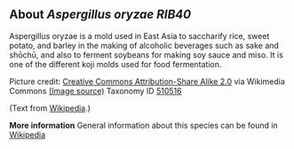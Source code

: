 **About *Aspergillus oryzae RIB40***
-------------------------
Aspergillus oryzae is a mold used in East Asia to saccharify rice, 
sweet potato, and barley in the making of alcoholic beverages such as 
sake and shōchū, and also to ferment soybeans for making soy sauce and 
miso. It is one of the different koji molds used for food 
fermentation.


Picture credit: [Creative Commons Attribution-Share Alike 2.0](https://creativecommons.org/licenses/by-sa/2.0) via Wikimedia Commons [(Image source)](https://en.wikipedia.org/wiki/File:Aspergillus_oryzae_(%E9%BA%B9).jpg)
Taxonomy ID [510516](https://www.uniprot.org/taxonomy/510516)

(Text from [Wikipedia](https://en.wikipedia.org/).)

**More information**
General information about this species can be found in [Wikipedia](https://en.wikipedia.org/wiki/Aspergillus_oryzae)
